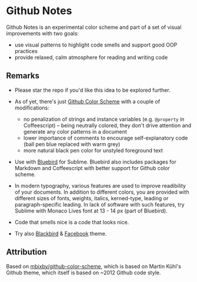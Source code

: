 # Github Notes

Github Notes is an experimental color scheme and part of a set of visual improvements with two goals:

* use visual patterns to highlight code smells and support good OOP practices
* provide relaxed, calm atmosphere for reading and writing code

## Remarks     

* Please star the repo if you'd like this idea to be explored further. 

* As of yet, there's just [Github Color Scheme](https://github.com/mbixby/github-color-scheme) with a couple of modifications:
  * no penalization of strings and instance variables (e.g. `@property` in Coffeescript) – being neutrally colored, they don't drive attention and generate any color patterns in a document
  * lower importance of comments to encourage self-explanatory code (ball pen blue replaced with warm grey)
  * more natural black pen color for unstyled foreground text


* Use with [Bluebird](https://github.com/mbixby/bluebird) for Sublime. Bluebird also includes packages for Markdown and Coffeescript with better support for Github color scheme. 
  
* In modern typography, various features are used to improve readibility of your documents. In addition to different colors, you are provided with different sizes of fonts, weights, italics, kerned-type, leading or paragraph-specific leading. In lack of software with such features, try Sublime with Monaco Lives font at 13 - 14 px (part of Bluebird).   

* Code that smells nice is a code that looks nice.   

* Try also [Blackbird](https://github.com/mbixby/blackbird) & [Facebook](https://github.com/mbixby/facebook-color-scheme) theme.

## Attribution

Based on [mbixby/github-color-scheme](https://github.com/mbixby/github-color-scheme), which is based on Martin Kühl's Github theme, which itself is based on ~2012 Github code style.
